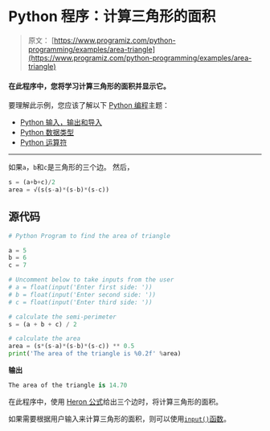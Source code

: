 # Python 程序：计算三角形的面积

> 原文： [https://www.programiz.com/python-programming/examples/area-triangle](https://www.programiz.com/python-programming/examples/area-triangle)

#### 在此程序中，您将学习计算三角形的面积并显示它。

要理解此示例，您应该了解以下 [Python 编程](/python-programming "Python tutorial")主题：

*   [Python 输入，输出和导入](/python-programming/input-output-import)
*   [Python 数据类型](/python-programming/variables-datatypes)
*   [Python 运算符](/python-programming/operators)

* * *

如果`a`，`b`和`c`是三角形的三个边。 然后，

```py
s = (a+b+c)/2
area = √(s(s-a)*(s-b)*(s-c))
```

## 源代码

```py
# Python Program to find the area of triangle

a = 5
b = 6
c = 7

# Uncomment below to take inputs from the user
# a = float(input('Enter first side: '))
# b = float(input('Enter second side: '))
# c = float(input('Enter third side: '))

# calculate the semi-perimeter
s = (a + b + c) / 2

# calculate the area
area = (s*(s-a)*(s-b)*(s-c)) ** 0.5
print('The area of the triangle is %0.2f' %area)
```

**输出**

```py
The area of the triangle is 14.70 
```

在此程序中，使用 [Heron 公式](http://en.wikipedia.org/wiki/Heron%27s_formula "Heron's formula to calculate semi-parameter to a triangle")给出三个边时，将计算三角形的面积。

如果需要根据用户输入来计算三角形的面积，则可以使用[`input()`函数](/python-programming/methods/built-in/input "Python input() function")。